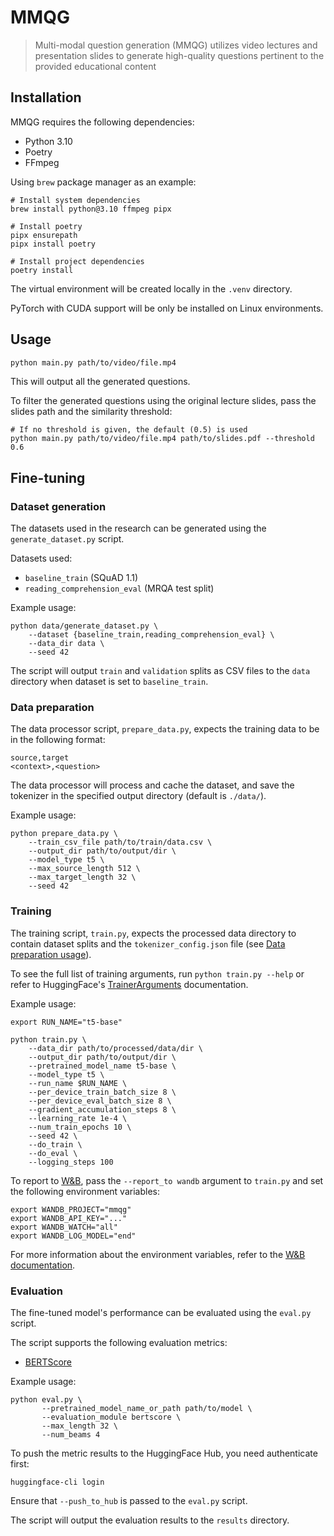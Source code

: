 # MMQG

> Multi-modal question generation (MMQG) utilizes video lectures and presentation slides to generate high-quality questions pertinent to the provided educational content

## Installation
MMQG requires the following dependencies:

- Python 3.10
- Poetry
- FFmpeg

Using `brew` package manager as an example:

```shell
# Install system dependencies
brew install python@3.10 ffmpeg pipx

# Install poetry
pipx ensurepath
pipx install poetry

# Install project dependencies
poetry install
```

The virtual environment will be created locally in the `.venv` directory.

PyTorch with CUDA support will be only be installed on Linux environments.

## Usage

```sh
python main.py path/to/video/file.mp4
```

This will output all the generated questions.

To filter the generated questions using the original lecture slides, pass the slides path and the similarity threshold:

```shell
# If no threshold is given, the default (0.5) is used
python main.py path/to/video/file.mp4 path/to/slides.pdf --threshold 0.6
```

## Fine-tuning

### Dataset generation

The datasets used in the research can be generated using the `generate_dataset.py` script. 

Datasets used:
- `baseline_train` (SQuAD 1.1)
- `reading_comprehension_eval` (MRQA test split)

Example usage:

```shell
python data/generate_dataset.py \
    --dataset {baseline_train,reading_comprehension_eval} \
    --data_dir data \
    --seed 42
```

The script will output `train` and `validation` splits as CSV files to the
`data` directory when dataset is set to `baseline_train`.

### Data preparation

The data processor script, `prepare_data.py`, expects the training data to be in the following format:

```csv
source,target
<context>,<question>
```

The data processor will process and cache the dataset, and save the tokenizer in the specified output directory (default is `./data/`).

Example usage:

```shell
python prepare_data.py \
    --train_csv_file path/to/train/data.csv \
    --output_dir path/to/output/dir \
    --model_type t5 \
    --max_source_length 512 \
    --max_target_length 32 \
    --seed 42
```

### Training

The training script, `train.py`, expects the processed data directory to contain dataset splits and the `tokenizer_config.json` file (see [Data preparation usage](#data-preparation)).

To see the full list of training arguments, run `python train.py --help` or refer to HuggingFace's [TrainerArguments](https://huggingface.co/docs/transformers/main_classes/trainer#transformers.TrainingArguments) documentation.

Example usage:

```shell
export RUN_NAME="t5-base"

python train.py \
    --data_dir path/to/processed/data/dir \
    --output_dir path/to/output/dir \
    --pretrained_model_name t5-base \
    --model_type t5 \
    --run_name $RUN_NAME \
    --per_device_train_batch_size 8 \
    --per_device_eval_batch_size 8 \
    --gradient_accumulation_steps 8 \
    --learning_rate 1e-4 \
    --num_train_epochs 10 \
    --seed 42 \
    --do_train \
    --do_eval \
    --logging_steps 100
```

To report to [W&B](https://wandb.ai/), pass the `--report_to wandb` argument to
`train.py` and set the following environment variables:

```shell
export WANDB_PROJECT="mmqg"
export WANDB_API_KEY="..."
export WANDB_WATCH="all"
export WANDB_LOG_MODEL="end"
```

For more information about the environment variables, refer to the [W&B documentation](https://docs.wandb.ai/guides/track/environment-variables).

### Evaluation

The fine-tuned model's performance can be evaluated using the `eval.py` script.

The script supports the following evaluation metrics:
- [BERTScore](https://arxiv.org/abs/1904.09675)

Example usage:

```shell
python eval.py \
       --pretrained_model_name_or_path path/to/model \
       --evaluation_module bertscore \
       --max_length 32 \
       --num_beams 4
```

To push the metric results to the HuggingFace Hub, you need authenticate first:

```shell
huggingface-cli login
```

Ensure that `--push_to_hub` is passed to the `eval.py` script.

The script will output the evaluation results to the `results` directory.
